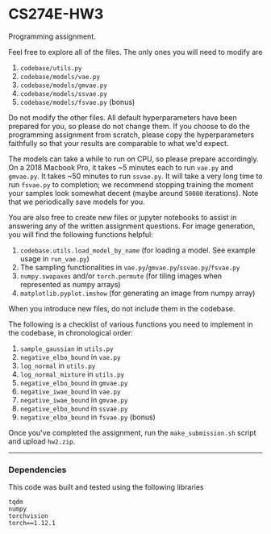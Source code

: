 # CS274E-HW3

Programming assignment.

Feel free to explore all of the files. The only ones you will need to modify are

1. `codebase/utils.py`
2. `codebase/models/vae.py`
3. `codebase/models/gmvae.py`
4. `codebase/models/ssvae.py`
5. `codebase/models/fsvae.py` (bonus)

Do not modify the other files. All default hyperparameters have been prepared
for you, so please do not change them. If you choose to do the programming
assignment from scratch, please copy the hyperparameters faithfully so that your
results are comparable to what we'd expect.

The models can take a while to run on CPU, so please prepare accordingly. On a
2018 Macbook Pro, it takes ~5 minutes each to run `vae.py` and `gmvae.py`. It
takes ~50 minutes to run `ssvae.py`. It will take a very long time to run
`fsvae.py` to completion; we recommend stopping training the moment your samples
look somewhat decent (maybe around `50000` iterations). Note that we periodically
save models for you.

You are also free to create new files or jupyter notebooks to assist in
answering any of the written assignment questions. For image generation, you
will find the following functions helpful:

1. `codebase.utils.load_model_by_name` (for loading a model. See example usage in `run_vae.py`)
2. The sampling functionalities in `vae.py`/`gmvae.py`/`ssvae.py`/`fsvae.py`
3. `numpy.swapaxes` and/or `torch.permute` (for tiling images when represented as numpy arrays)
4. `matplotlib.pyplot.imshow` (for generating an image from numpy array)

When you introduce new files, do not include them in the codebase.

The following is a checklist of various functions you need to implement in the
codebase, in chronological order:

1. `sample_gaussian` in `utils.py`
2. `negative_elbo_bound` in `vae.py`
3. `log_normal` in `utils.py`
4. `log_normal_mixture` in `utils.py`
5. `negative_elbo_bound` in `gmvae.py`
6. `negative_iwae_bound` in `vae.py`
7. `negative_iwae_bound` in `gmvae.py`
8. `negative_elbo_bound` in `ssvae.py`
9. `negative_elbo_bound` in `fsvae.py` (bonus)

Once you've completed the assignment, run the `make_submission.sh` script and upload `hw2.zip`.

---

### Dependencies

This code was built and tested using the following libraries

```
tqdm
numpy
torchvision
torch==1.12.1
```
